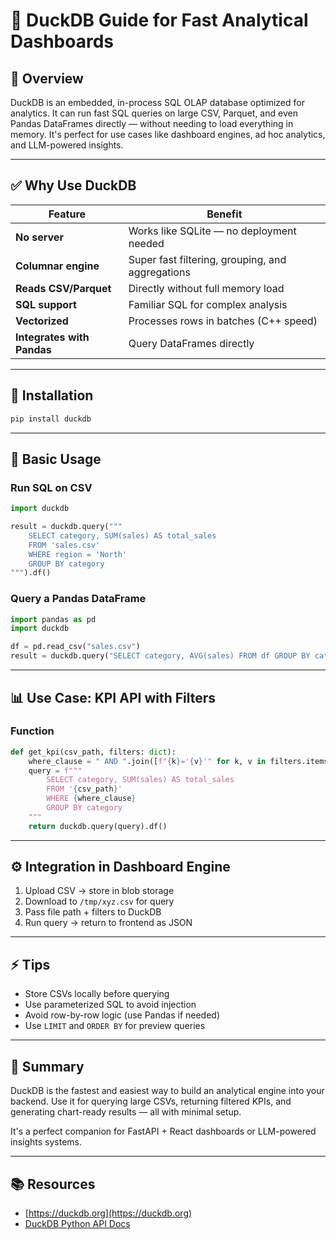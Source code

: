 # 🦆 DuckDB Guide for Fast Analytical Dashboards

## 📌 Overview

DuckDB is an embedded, in-process SQL OLAP database optimized for analytics. It can run fast SQL queries on large CSV, Parquet, and even Pandas DataFrames directly — without needing to load everything in memory. It's perfect for use cases like dashboard engines, ad hoc analytics, and LLM-powered insights.

---

## ✅ Why Use DuckDB

| Feature                    | Benefit                                          |
| -------------------------- | ------------------------------------------------ |
| **No server**              | Works like SQLite — no deployment needed         |
| **Columnar engine**        | Super fast filtering, grouping, and aggregations |
| **Reads CSV/Parquet**      | Directly without full memory load                |
| **SQL support**            | Familiar SQL for complex analysis                |
| **Vectorized**             | Processes rows in batches (C++ speed)            |
| **Integrates with Pandas** | Query DataFrames directly                        |

---

## 🚀 Installation

```bash
pip install duckdb
```

---

## 📂 Basic Usage

### Run SQL on CSV

```python
import duckdb

result = duckdb.query("""
    SELECT category, SUM(sales) AS total_sales
    FROM 'sales.csv'
    WHERE region = 'North'
    GROUP BY category
""").df()
```

### Query a Pandas DataFrame

```python
import pandas as pd
import duckdb

df = pd.read_csv("sales.csv")
result = duckdb.query("SELECT category, AVG(sales) FROM df GROUP BY category").df()
```

---

## 📊 Use Case: KPI API with Filters

### Function

```python
def get_kpi(csv_path, filters: dict):
    where_clause = " AND ".join([f"{k}='{v}'" for k, v in filters.items()])
    query = f"""
        SELECT category, SUM(sales) AS total_sales
        FROM '{csv_path}'
        WHERE {where_clause}
        GROUP BY category
    """
    return duckdb.query(query).df()
```

---

## ⚙️ Integration in Dashboard Engine

1. Upload CSV → store in blob storage
2. Download to `/tmp/xyz.csv` for query
3. Pass file path + filters to DuckDB
4. Run query → return to frontend as JSON

---

## ⚡ Tips

* Store CSVs locally before querying
* Use parameterized SQL to avoid injection
* Avoid row-by-row logic (use Pandas if needed)
* Use `LIMIT` and `ORDER BY` for preview queries

---

## 📌 Summary

DuckDB is the fastest and easiest way to build an analytical engine into your backend. Use it for querying large CSVs, returning filtered KPIs, and generating chart-ready results — all with minimal setup.

It's a perfect companion for FastAPI + React dashboards or LLM-powered insights systems.

---

## 📚 Resources

* [https://duckdb.org](https://duckdb.org)
* [DuckDB Python API Docs](https://duckdb.org/docs/api/python)

